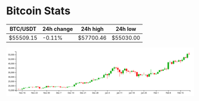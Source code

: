 # Bitcoin Stats

BTC/USDT|24h change|24h high|24h low|
|---|---|---|---|
|$55509.15|-0.11%|$57700.46|$55030.00|

<img src="./chart.svg">
